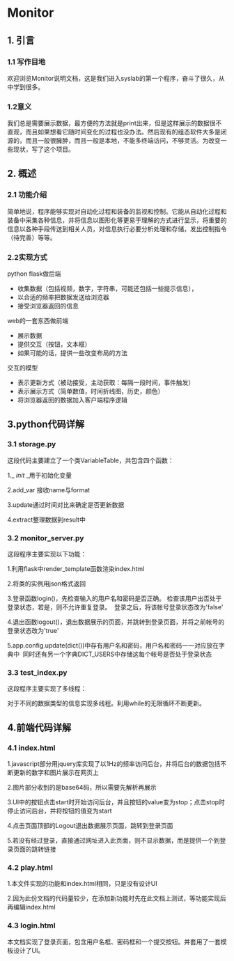 # Monitor
## 1. 引言

### 1.1 写作目地

欢迎浏览Monitor说明文档，这是我们进入syslab的第一个程序，奋斗了很久，从中学到很多。

### 1.2意义

我们总是需要展示数据，最方便的方法就是print出来，但是这样展示的数据很不直观，而且如果想看它随时间变化的过程也没办法。然后现有的组态软件大多是闭源的，而且一般很臃肿，而且一般是本地，不能多终端访问，不够灵活。为改变一些现状，写了这个项目。

## 2. 概述

### 2.1 功能介绍

简单地说，程序能够实现对自动化过程和装备的监视和控制。它能从自动化过程和装备中采集各种信息，并将信息以图形化等更易于理解的方式进行显示，将重要的信息以各种手段传送到相关人员，对信息执行必要分析处理和存储，发出控制指令（待完善）等等。

### 2.2实现方式

python flask做后端

- 收集数据（包括视频，数字，字符串，可能还包括一些提示信息），
- 以合适的频率把数据发送给浏览器
- 接受浏览器返回的信息

web的一套东西做前端

- 展示数据
- 提供交互（按钮，文本框）
- 如果可能的话，提供一些改变布局的方法

交互的模型

- 表示更新方式（被动接受，主动获取：每隔一段时间，事件触发）
- 表示展示方式（简单数值，时间折线图，历史，颜色）
- 将浏览器返回的数据加入客户端程序逻辑

## 3.python代码详解

### 3.1 storage.py

这段代码主要建立了一个类VariableTable，共包含四个函数：

1._ _init_ _用于初始化变量

2.add_var 接收name与format

3.update通过时间对比来确定是否更新数据

4.extract整理数据到result中


### 3.2 monitor_server.py

这段程序主要实现以下功能：

1.利用flask中render_template函数渲染index.html

2.将类的实例用json格式返回

3.登录函数login()，先检查输入的用户名和密码是否正确。
  检查该用户出否处于登录状态，若是，则不允许重复登录。
  登录之后，将该帐号登录状态改为'false'

4.退出函数logout()，退出数据展示的页面，并跳转到登录页面，并将之前帐号的登录状态改为'true'

5.app.config.update(dict())中存有用户名和密码，用户名和密码一一对应放在字典中
  同时还有另一个字典DICT_USERS中存储这每个帐号是否处于登录状态

### 3.3 test_index.py

这段程序主要实现了多线程：

对于不同的数据类型的信息实现多线程。利用while的无限循环不断更新。

## 4.前端代码详解

### 4.1 index.html

1.javascript部分用jquery库实现了以1Hz的频率访问后台，并将后台的数据包括不断更新的数字和图片展示在网页上

2.图片部分收到的是base64码，所以需要先解析再展示

3.UI中的按钮点击start时开始访问后台，并且按钮的value变为stop；点击stop时停止访问后台，并将按钮的值变为start

4.点击页面顶部的Logout退出数据展示页面，跳转到登录页面

5.若没有经过登录，直接通过网址进入此页面，则不显示数据，而是提供一个到登录页面的跳转链接

### 4.2 play.html

1.本文件实现的功能和index.html相同，只是没有设计UI

2.因为此份文档的代码量较少，在添加新功能时先在此文档上测试，等功能实现后再编辑index.html

### 4.3 login.html

本文档实现了登录页面，包含用户名框、密码框和一个提交按钮。并套用了一套模板设计了UI。
